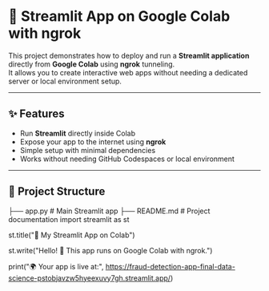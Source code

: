 # 🚀 Streamlit App on Google Colab with ngrok  

This project demonstrates how to deploy and run a **Streamlit application** directly from **Google Colab** using **ngrok** tunneling.  
It allows you to create interactive web apps without needing a dedicated server or local environment setup.  

---

## ✨ Features  
- Run **Streamlit** directly inside Colab  
- Expose your app to the internet using **ngrok**  
- Simple setup with minimal dependencies  
- Works without needing GitHub Codespaces or local environment  

---

## 📂 Project Structure  


├── app.py # Main Streamlit app
├── README.md # Project documentation
import streamlit as st

st.title("🚀 My Streamlit App on Colab")

st.write("Hello! 👋 This app runs on Google Colab with ngrok.")

print("🌍 Your app is live at:", https://fraud-detection-app-final-data-science-pstobjavzw5hyeexuvy7gh.streamlit.app/)
